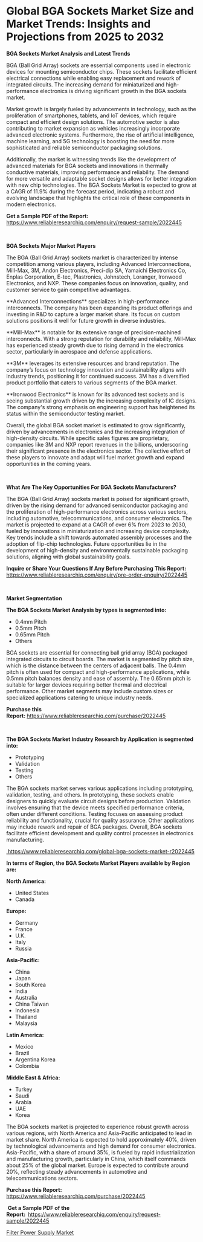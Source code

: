 <p><h1>Global BGA Sockets Market Size and Market Trends: Insights and Projections from 2025 to 2032</h1></p><p><strong>BGA Sockets Market Analysis and Latest Trends</strong></p>
<p><p>BGA (Ball Grid Array) sockets are essential components used in electronic devices for mounting semiconductor chips. These sockets facilitate efficient electrical connections while enabling easy replacement and rework of integrated circuits. The increasing demand for miniaturized and high-performance electronics is driving significant growth in the BGA sockets market.</p><p>Market growth is largely fueled by advancements in technology, such as the proliferation of smartphones, tablets, and IoT devices, which require compact and efficient design solutions. The automotive sector is also contributing to market expansion as vehicles increasingly incorporate advanced electronic systems. Furthermore, the rise of artificial intelligence, machine learning, and 5G technology is boosting the need for more sophisticated and reliable semiconductor packaging solutions.</p><p>Additionally, the market is witnessing trends like the development of advanced materials for BGA sockets and innovations in thermally conductive materials, improving performance and reliability. The demand for more versatile and adaptable socket designs allows for better integration with new chip technologies. The BGA Sockets Market is expected to grow at a CAGR of 11.9% during the forecast period, indicating a robust and evolving landscape that highlights the critical role of these components in modern electronics.</p></p>
<p><strong>Get a Sample PDF of the Report:&nbsp;</strong> <a href="https://www.reliableresearchiq.com/enquiry/request-sample/2022445?utm_campaign=2384&utm_medium=2&utm_source=Github&utm_content=ia&utm_term=11022025&utm_id=bga-sockets">https://www.reliableresearchiq.com/enquiry/request-sample/2022445</a></p>
<p>&nbsp;</p>
<p><strong>BGA Sockets Major Market Players</strong></p>
<p><p>The BGA (Ball Grid Array) sockets market is characterized by intense competition among various players, including Advanced Interconnections, Mill-Max, 3M, Andon Electronics, Preci-dip SA, Yamaichi Electronics Co, Enplas Corporation, E-tec, Plastronics, Johnstech, Loranger, Ironwood Electronics, and NXP. These companies focus on innovation, quality, and customer service to gain competitive advantages.</p><p>**Advanced Interconnections** specializes in high-performance interconnects. The company has been expanding its product offerings and investing in R&D to capture a larger market share. Its focus on custom solutions positions it well for future growth in diverse industries.</p><p>**Mill-Max** is notable for its extensive range of precision-machined interconnects. With a strong reputation for durability and reliability, Mill-Max has experienced steady growth due to rising demand in the electronics sector, particularly in aerospace and defense applications.</p><p>**3M** leverages its extensive resources and brand reputation. The company’s focus on technology innovation and sustainability aligns with industry trends, positioning it for continued success. 3M has a diversified product portfolio that caters to various segments of the BGA market.</p><p>**Ironwood Electronics** is known for its advanced test sockets and is seeing substantial growth driven by the increasing complexity of IC designs. The company's strong emphasis on engineering support has heightened its status within the semiconductor testing market.</p><p>Overall, the global BGA socket market is estimated to grow significantly, driven by advancements in electronics and the increasing integration of high-density circuits. While specific sales figures are proprietary, companies like 3M and NXP report revenues in the billions, underscoring their significant presence in the electronics sector. The collective effort of these players to innovate and adapt will fuel market growth and expand opportunities in the coming years.</p></p>
<p>&nbsp;</p>
<p><strong>What Are The Key Opportunities For BGA Sockets Manufacturers?</strong></p>
<p><p>The BGA (Ball Grid Array) sockets market is poised for significant growth, driven by the rising demand for advanced semiconductor packaging and the proliferation of high-performance electronics across various sectors, including automotive, telecommunications, and consumer electronics. The market is projected to expand at a CAGR of over 6% from 2023 to 2030, fueled by innovations in miniaturization and increasing device complexity. Key trends include a shift towards automated assembly processes and the adoption of flip-chip technologies. Future opportunities lie in the development of high-density and environmentally sustainable packaging solutions, aligning with global sustainability goals.</p></p>
<p><strong>Inquire or Share Your Questions If Any Before Purchasing This Report:</strong> <a href="https://www.reliableresearchiq.com/enquiry/pre-order-enquiry/2022445?utm_campaign=2384&utm_medium=2&utm_source=Github&utm_content=ia&utm_term=11022025&utm_id=bga-sockets">https://www.reliableresearchiq.com/enquiry/pre-order-enquiry/2022445</a></p>
<p>&nbsp;</p>
<p><strong>Market Segmentation</strong></p>
<p><strong>The BGA Sockets Market Analysis by types is segmented into:</strong></p>
<p><ul><li>0.4mm Pitch</li><li>0.5mm Pitch</li><li>0.65mm Pitch</li><li>Others</li></ul></p>
<p><p>BGA sockets are essential for connecting ball grid array (BGA) packaged integrated circuits to circuit boards. The market is segmented by pitch size, which is the distance between the centers of adjacent balls. The 0.4mm pitch is often used for compact and high-performance applications, while 0.5mm pitch balances density and ease of assembly. The 0.65mm pitch is suitable for larger devices requiring better thermal and electrical performance. Other market segments may include custom sizes or specialized applications catering to unique industry needs.</p></p>
<p><strong>Purchase this Report:&nbsp;</strong><a href="https://www.reliableresearchiq.com/purchase/2022445?utm_campaign=2384&utm_medium=2&utm_source=Github&utm_content=ia&utm_term=11022025&utm_id=bga-sockets">https://www.reliableresearchiq.com/purchase/2022445</a></p>
<p>&nbsp;</p>
<p><strong>The BGA Sockets Market Industry Research by Application is segmented into:</strong></p>
<p><ul><li>Prototyping</li><li>Validation</li><li>Testing</li><li>Others</li></ul></p>
<p><p>The BGA sockets market serves various applications including prototyping, validation, testing, and others. In prototyping, these sockets enable designers to quickly evaluate circuit designs before production. Validation involves ensuring that the device meets specified performance criteria, often under different conditions. Testing focuses on assessing product reliability and functionality, crucial for quality assurance. Other applications may include rework and repair of BGA packages. Overall, BGA sockets facilitate efficient development and quality control processes in electronics manufacturing.</p></p>
<p><a href="https://www.reliableresearchiq.com/global-bga-sockets-market-r2022445?utm_campaign=2384&utm_medium=2&utm_source=Github&utm_content=ia&utm_term=11022025&utm_id=bga-sockets">&nbsp;https://www.reliableresearchiq.com/global-bga-sockets-market-r2022445</a></p>
<p><strong>In terms of Region, the BGA Sockets Market Players available by Region are:</strong></p>
<p>
    <p> <strong> North America: </strong>
        <ul>
            <li>United States</li>
            <li>Canada</li>
        </ul>
        </p> 
    <p> <strong> Europe: </strong>
        <ul>
            <li>Germany</li>
            <li>France</li>
            <li>U.K.</li>
            <li>Italy</li>
            <li>Russia</li>
        </ul>
        </p> 
    <p> <strong> Asia-Pacific: </strong>
        <ul>
            <li>China</li>
            <li>Japan</li>
            <li>South Korea</li>
            <li>India</li>
            <li>Australia</li>
            <li>China Taiwan</li>
            <li>Indonesia</li>
            <li>Thailand</li>
            <li>Malaysia</li>
        </ul>
        </p> 
    <p> <strong> Latin America: </strong>
        <ul>
            <li>Mexico</li>
            <li>Brazil</li>
            <li>Argentina Korea</li>
            <li>Colombia</li>
        </ul>
        </p> 
    <p> <strong> Middle East & Africa: </strong>
        <ul>
            <li>Turkey</li>
            <li>Saudi</li>
            <li>Arabia</li>
            <li>UAE</li>
            <li>Korea</li>
        </ul>
    </p>
    </p>
<p><p>The BGA sockets market is projected to experience robust growth across various regions, with North America and Asia-Pacific anticipated to lead in market share. North America is expected to hold approximately 40%, driven by technological advancements and high demand for consumer electronics. Asia-Pacific, with a share of around 35%, is fueled by rapid industrialization and manufacturing growth, particularly in China, which itself commands about 25% of the global market. Europe is expected to contribute around 20%, reflecting steady advancements in automotive and telecommunications sectors.</p></p>
<p><strong>Purchase this Report: </strong><a href="https://www.reliableresearchiq.com/purchase/2022445?utm_campaign=2384&utm_medium=2&utm_source=Github&utm_content=ia&utm_term=11022025&utm_id=bga-sockets">https://www.reliableresearchiq.com/purchase/2022445</a></p>
<p>&nbsp;<strong>Get a Sample PDF of the Report:&nbsp;&nbsp;</strong><a href="https://www.reliableresearchiq.com/enquiry/request-sample/2022445?utm_campaign=2384&utm_medium=2&utm_source=Github&utm_content=ia&utm_term=11022025&utm_id=bga-sockets">https://www.reliableresearchiq.com/enquiry/request-sample/2022445</a></p>
<p><strong></strong></p>
<p><p><a href="https://github.com/donnettaletizia/Market-Research-Report-List-1/blob/main/filter-power-supply-market.md?utm_campaign=2384&utm_medium=2&utm_source=Github&utm_content=ia&utm_term=11022025&utm_id=bga-sockets">Filter Power Supply Market</a></p></p>